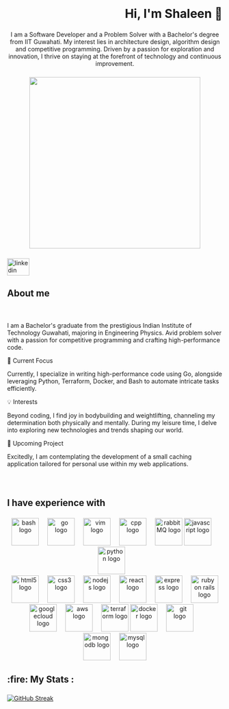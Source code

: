 <br clear="both">

<h1 align="right">Hi, I'm Shaleen 👋</h1>

###


<p align="center">
I am a Software Developer and a Problem Solver with a Bachelor's degree from IIT Guwahati. My interest lies in architecture design, algorithm design and competitive programming. Driven by a passion for exploration and innovation, I thrive on staying at the forefront of technology and continuous improvement.
</p>


###

<div align="center">
    <img height="400" src="https://media.giphy.com/media/NKEt9elQ5cR68/giphy.gif" />
</div>


###

<div align="left">
    <a href="https://www.linkedin.com/in/shaleen-chanda/" target="_blank">
        <img src="https://raw.githubusercontent.com/maurodesouza/profile-readme-generator/master/src/assets/icons/social/linkedin/default.svg" width="52" height="40" alt="linkedin logo"  />
    </a>
  </a>

</div>

###

<h2 align="left">About me</h2>

###

<br clear="both">

I am a Bachelor's graduate from the prestigious Indian Institute of Technology Guwahati, majoring in Engineering Physics. Avid problem solver with a passion for competitive programming and crafting high-performance code.

🚀 Current Focus

Currently, I specialize in writing high-performance code using Go, alongside leveraging Python, Terraform, Docker, and Bash to automate intricate tasks efficiently.

💡 Interests

Beyond coding, I find joy in bodybuilding and weightlifting, channeling my determination both physically and mentally. During my leisure time, I delve into exploring new technologies and trends shaping our world.

🌟 Upcoming Project

Excitedly, I am contemplating the development of a small caching application tailored for personal use within my web applications.

###

<br clear="both">

<h2 align="left">I have experience with</h2>

###

<div align="center">
  <!-- Other -->

  <img src="https://cdn.jsdelivr.net/gh/devicons/devicon/icons/bash/bash-original.svg" height="64" alt="bash logo"  />
  <img width="12" />
  <img src="https://cdn.jsdelivr.net/gh/devicons/devicon/icons/go/go-original.svg" height="64" alt="go logo"  />
  <img width="12" />
  <img src="https://cdn.jsdelivr.net/gh/devicons/devicon/icons/vim/vim-original.svg" height="64" alt="vim logo"  />
  <img width="12" />
  <img src="https://cdn.jsdelivr.net/gh/devicons/devicon/icons/cplusplus/cplusplus-original.svg" height="64" alt="cpp logo" />
  <img width="12" />
  <img src="https://cdn.jsdelivr.net/gh/devicons/devicon/icons/rabbitmq/rabbitmq-original-wordmark.svg" height="64" alt="rabbitMQ logo" />
    <img src="https://cdn.jsdelivr.net/gh/devicons/devicon/icons/javascript/javascript-original.svg" height="64" alt="javascript logo"  />
  <img width="12" />
  <img src="https://cdn.jsdelivr.net/gh/devicons/devicon/icons/python/python-original.svg" height="64" alt="python logo"  />
  <img width="12" />
<br />

  <!-- Web Development -->
<img src="https://cdn.jsdelivr.net/gh/devicons/devicon/icons/html5/html5-original.svg" height="64" alt="html5 logo"  />
  <img width="12" />
  <img src="https://cdn.jsdelivr.net/gh/devicons/devicon/icons/css3/css3-original.svg" height="64" alt="css3 logo"  />
  <img width="12" />
  <img src="https://cdn.jsdelivr.net/gh/devicons/devicon/icons/nodejs/nodejs-original.svg" height="64" alt="nodejs logo"  />
  <img width="12" />
  <img src="https://cdn.jsdelivr.net/gh/devicons/devicon/icons/react/react-original-wordmark.svg" height="64" alt="react logo" />
  <img width="12" />
  <img src="https://cdn.jsdelivr.net/gh/devicons/devicon/icons/express/express-original-wordmark.svg" height="64" alt="express logo" />
  <img width="12" />
  <img src="https://cdn.jsdelivr.net/gh/devicons/devicon/icons/rails/rails-original-wordmark.svg" height="64" alt="ruby on rails logo" />
  <br />

  <!-- Cloud and Deployment-->
  <img src="https://cdn.jsdelivr.net/gh/devicons/devicon/icons/googlecloud/googlecloud-original.svg" height="64" alt="googlecloud logo"  />
  <img width="12" />
  <img src="https://cdn.jsdelivr.net/gh/devicons/devicon/icons/amazonwebservices/amazonwebservices-original-wordmark.svg" height="64" alt="aws logo" />
  <img width="12" />
  <img src="https://cdn.jsdelivr.net/gh/devicons/devicon/icons/terraform/terraform-original-wordmark.svg" height="64" alt="terraform logo" />
  <img src="https://cdn.jsdelivr.net/gh/devicons/devicon/icons/docker/docker-original.svg" height="64" alt="docker logo"  />
  <img width="12" />
  <img src="https://cdn.jsdelivr.net/gh/devicons/devicon/icons/git/git-original.svg" height="64" alt="git logo"  />
  <img width="12" />
  <br />

  <!-- Databases -->
  <img src="https://cdn.jsdelivr.net/gh/devicons/devicon/icons/mongodb/mongodb-original.svg" height="64" alt="mongodb logo"  />
  <img width="12" />
  <img src="https://cdn.jsdelivr.net/gh/devicons/devicon/icons/mysql/mysql-original.svg" height="64" alt="mysql logo"  />
  <br />
</div>


###

<h2 align="left">:fire: My Stats :</h2>

###

[![GitHub Streak](https://github-readme-streak-stats.herokuapp.com?user=ShaleenChanda&theme=shadow-purple&hide_border=true&mode=weekly)](https://git.io/streak-stats)

